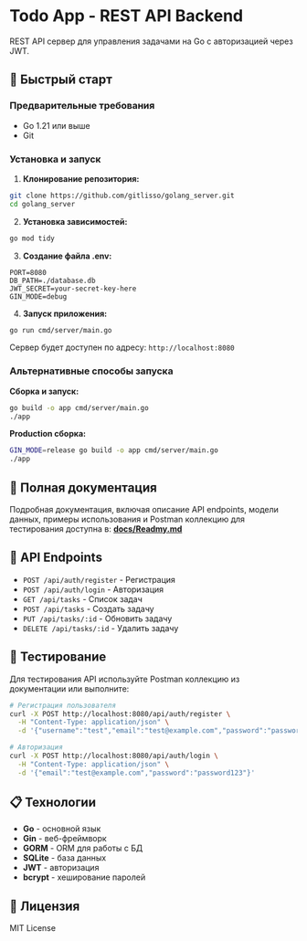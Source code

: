 # Todo App - REST API Backend

REST API сервер для управления задачами на Go с авторизацией через JWT.

## 🚀 Быстрый старт

### Предварительные требования
- Go 1.21 или выше
- Git

### Установка и запуск

1. **Клонирование репозитория:**
```bash
git clone https://github.com/gitlisso/golang_server.git
cd golang_server
```

2. **Установка зависимостей:**
```bash
go mod tidy
```

3. **Создание файла .env:**
```env
PORT=8080
DB_PATH=./database.db
JWT_SECRET=your-secret-key-here
GIN_MODE=debug
```

4. **Запуск приложения:**
```bash
go run cmd/server/main.go
```

Сервер будет доступен по адресу: `http://localhost:8080`

### Альтернативные способы запуска

**Сборка и запуск:**
```bash
go build -o app cmd/server/main.go
./app
```

**Production сборка:**
```bash
GIN_MODE=release go build -o app cmd/server/main.go
./app
```

## 📖 Полная документация

Подробная документация, включая описание API endpoints, модели данных, примеры использования и Postman коллекцию для тестирования доступна в: **[docs/Readmy.md](docs/Readmy.md)**

## 🔗 API Endpoints

- `POST /api/auth/register` - Регистрация
- `POST /api/auth/login` - Авторизация  
- `GET /api/tasks` - Список задач
- `POST /api/tasks` - Создать задачу
- `PUT /api/tasks/:id` - Обновить задачу
- `DELETE /api/tasks/:id` - Удалить задачу

## 🧪 Тестирование

Для тестирования API используйте Postman коллекцию из документации или выполните:

```bash
# Регистрация пользователя
curl -X POST http://localhost:8080/api/auth/register \
  -H "Content-Type: application/json" \
  -d '{"username":"test","email":"test@example.com","password":"password123"}'

# Авторизация
curl -X POST http://localhost:8080/api/auth/login \
  -H "Content-Type: application/json" \
  -d '{"email":"test@example.com","password":"password123"}'
```

## 📋 Технологии

- **Go** - основной язык
- **Gin** - веб-фреймворк  
- **GORM** - ORM для работы с БД
- **SQLite** - база данных
- **JWT** - авторизация
- **bcrypt** - хеширование паролей

## 📄 Лицензия

MIT License
